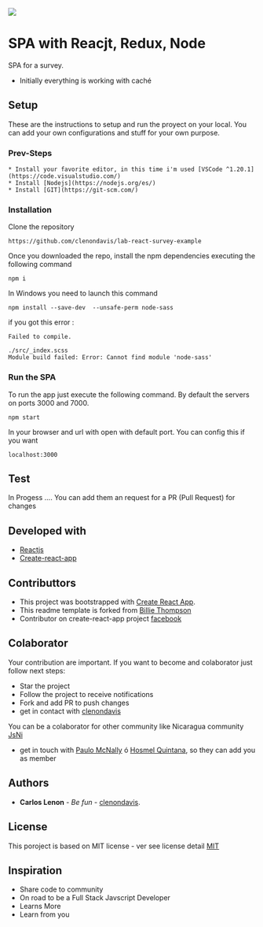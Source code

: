![](https://cdn-images-1.medium.com/max/1600/1*-NOQtyJAGQ1RNC3iVt_thA.png)

# SPA with Reacjt, Redux, Node

SPA for a survey.
* Initially everything is working with caché

## Setup

These are the instructions to setup and run the proyect on your local. You can add your own configurations and stuff for your own purpose.

### Prev-Steps

```
* Install your favorite editor, in this time i'm used [VSCode ^1.20.1](https://code.visualstudio.com/)
* Install [Nodejs](https://nodejs.org/es/)
* Install [GIT](https://git-scm.com/)
```

### Installation

Clone the repository

```
https://github.com/clenondavis/lab-react-survey-example
```
Once you downloaded the repo, install the npm dependencies executing the following command

```
npm i
```
In Windows you need to launch this command

```
npm install --save-dev  --unsafe-perm node-sass
```

if you got this error : 

```
Failed to compile.

./src/_index.scss
Module build failed: Error: Cannot find module 'node-sass'
```

### Run the SPA

To run the app just execute the following command. By default the servers on ports 3000 and 7000.

```
npm start
```

In your browser and url with open with default port. You can config this if you want

```
localhost:3000
```

## Test

In Progess .... You can add them an request for a PR (Pull Request) for changes


## Developed with

* [Reactjs](https://reactjs.org/docs/getting-started.html)
* [Create-react-app](https://github.com/facebook/create-react-app)


## Contributtors

* This project was bootstrapped with [Create React App](https://github.com/facebookincubator/create-react-app).
* This readme template is forked from [Billie Thompson](https://gist.github.com/PurpleBooth)
* Contributor on create-react-app project [facebook](https://github.com/facebook)


## Colaborator

Your contribution are important. If you want to become and colaborator just follow next steps:
* Star the project
* Follow the project to receive notifications
* Fork and add PR to push changes
* get in contact with [clenondavis](https://github.com/clenondavis)

You can be a colaborator for other community like Nicaragua community [JsNi](https://github.com/js-ni)
* get in touch with [Paulo McNally](https://github.com/paulomcnally) ó [Hosmel Quintana](https://github.com/hosmelq), so they can add you as member


## Authors

* **Carlos Lenon** - *Be fun* - [clenondavis](https://github.com/clenondavis).

## License

This poroject is based on MIT license - ver see license detail [MIT](https://github.com/clenondavis/weTempo/blob/master/LICENSE)

## Inspiration

* Share code to community
* On road to be a Full Stack Javscript Developer
* Learns More
* Learn from you
